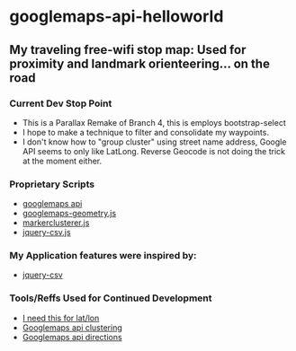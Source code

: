 # googlemaps-api-helloworld

## My traveling free-wifi stop map: Used for proximity and landmark orienteering... on the road

### Current Dev Stop Point

* This is a Parallax Remake of Branch 4, this is employs bootstrap-select
* I hope to make a technique to filter and consolidate my waypoints.
* I don't know how to "group cluster" using street name address, Google API seems to only like LatLong. Reverse Geocode is not doing the trick at the moment either.

### Proprietary Scripts

* [googlemaps api](https://github.com/googlemaps/)
* [googlemaps-geometry.js](https://developers.google.com/maps/)
* [markerclusterer.js](https://github.com/googlemaps/v3-utility-library/blob/master/markerclusterer/src/markerclusterer.js)
* [jquery-csv.js](https://github.com/evanplaice/jquery-csv/)

### My Application features were inspired by:

* [jquery-csv](https://github.com/evanplaice/jquery-csv/)

### Tools/Reffs Used for Continued Development

* [I need this for lat/lon](http://www.latlong.net/convert-address-to-lat-long.html)
* [Googlemaps api clustering](https://developers.google.com/maps/documentation/javascript/marker-clustering)
* [Googlemaps api directions](https://developers.google.com/maps/documentation/javascript/examples/directions-panel)
